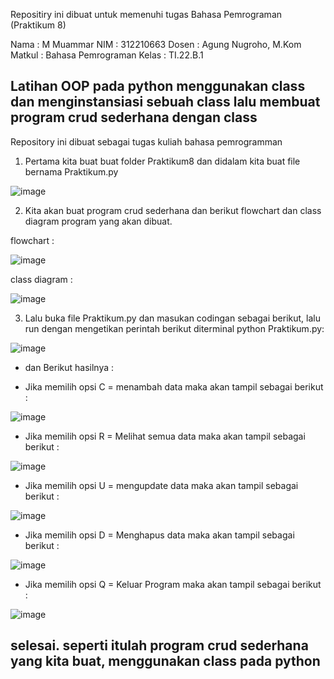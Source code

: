 Repositiry ini dibuat untuk memenuhi tugas Bahasa Pemrograman (Praktikum 8)

Nama : M Muammar
NIM : 312210663
Dosen : Agung Nugroho, M.Kom
Matkul : Bahasa Pemrograman
Kelas : TI.22.B.1
## Latihan OOP pada python menggunakan class dan menginstansiasi sebuah class lalu membuat program crud sederhana dengan class
Repository ini dibuat sebagai tugas kuliah bahasa pemrogramman

1.  Pertama kita buat buat folder Praktikum8 dan didalam kita buat file bernama Praktikum.py

![image](img/folder.png)

2. Kita akan buat program crud sederhana dan berikut flowchart dan class diagram program yang akan dibuat.

flowchart :

![image](img/flowchart.png)

class diagram :

![image](img/class-diagram.png)

3. Lalu buka file Praktikum.py dan masukan codingan sebagai berikut, lalu run dengan mengetikan perintah berikut diterminal python Praktikum.py:

![image](img/carbon%20(3).png)

- dan Berikut hasilnya :

- Jika memilih opsi C = menambah data maka akan tampil sebagai berikut :

![image](img/1.png)

- Jika memilih opsi R = Melihat semua data maka akan tampil sebagai berikut : 

![image](img/2.png)

- Jika memilih opsi U = mengupdate data maka akan tampil sebagai berikut : 

![image](img/3.jpg)

- Jika memilih opsi D = Menghapus data maka akan tampil sebagai berikut :

![image](img/4.jpg)

- Jika memilih opsi Q = Keluar Program maka akan tampil sebagai berikut :

![image](img/5.jpg)

## selesai. seperti itulah program crud sederhana yang kita buat, menggunakan class pada python
